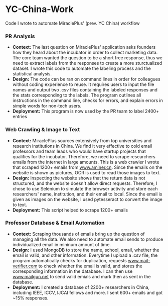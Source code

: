 # YC-China-Work
Code I wrote to automate MiraclePlus' (prev. YC China) workflow

### PR Analysis
* **Context:** The last question on MiraclePlus' application asks founders how they heard about the incubator in order to collect marketing data. The core team wanted the question to be a short free response, thus we need to extract labels from the responses to create a more sturctualized dataset. I wrote this code to automate the labeling process and the statistical analysis. 
* **Design:** The code can be ran on command lines in order for colleagues without coding experience to reuse. It requires users to input the file names and output two .csv files containing the labeled responses and the stats corresponding to the labels. The program outlines all instructions in the command line, checks for errors, and explain errors in simple words for non-tech users. 
* **Deployment:** This program is now used by the PR team to label 2400+ entries


### Web Crawling & Image to Text
* **Context:** MiraclePlus sources extensively from top universities and research institutions in China. We find it very effective to cold email professors and team leads who would have startup projects that qualifies for the incubator. Therefore, we need to scrape researchers emails from the internet in large amounts. This is a web crawler I wrote that scraped 1200+ emails from www.aminer.cn. Since the emails on the website is shown as pictures, OCR is used to read those images to text. 
* **Design:** Inspecting the website shows that the return data is not structured, and the website doesn't allow direct requests. Therefore, I chose to use Selenium to simulate the browser activity and store each researchers' name, institution, and their email to local. Since the email is given as images on the website, I used pytesseract to convert the image to text. 
* **Deployment:** This script helped to scrape 1200+ emails


### Professor Database & Email Automation
* **Context:** Scraping thousands of emails bring up the question of managing all the data. We also need to automate email sends to produce individualized email in mininum amount of time. 
* **Design:** I used MongoDB to store the name, school, email, whether the email is valid, and other information. Everytime I upload a .csv file, the program automatically checks for duplication, requests www.mail-verifier.com to check whether the email is valid, and stores the corresponding information in the database. I can then use www.mailgun.net to send valid emials and mark then as sent in the database. 
* **Deployment:** I created a database of 2200+ researchers in China, including IEEE, ICCV, IJCAI fellows and more. I sent 600+ emails and got ~15% responses. 

